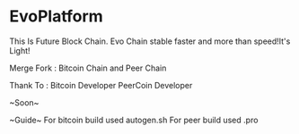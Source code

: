 # EvoPlatform
This Is Future Block Chain. Evo Chain stable faster and more than speed!It's Light!

Merge Fork : Bitcoin Chain and Peer Chain

Thank To :
Bitcoin Developer
PeerCoin Developer

~Soon~

~Guide~
For bitcoin build used autogen.sh
For peer build used .pro
